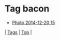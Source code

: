 <!--
title: Tag bacon
date: 2020-06-28T15:02:24.670Z
tags:
-->
# Tag bacon

 * [Photo 2014-12-20 15](105691058822.md)

| [Tags](tags.md) | [Top](index.md) |
